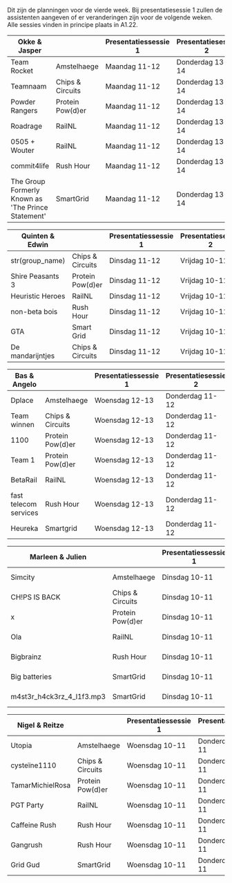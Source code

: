 Dit zijn de planningen voor de vierde week.
Bij presentatiesessie 1 zullen de assistenten aangeven of er veranderingen zijn voor de volgende weken.
Alle sessies vinden in principe plaats in A1.22.

| Okke & Jasper                                      |                  | Presentatiessessie 1 | Presentatiesessie 2 | Voortgangsgesprek |
|----------------------------------------------------|------------------|----------------------|---------------------|-------------------|
| Team Rocket                                        | Amstelhaege      | Maandag 11-12        | Donderdag 13-14     | Maandag 12:00     |
| Teamnaam                                           | Chips & Circuits | Maandag 11-12        | Donderdag 13-14     | Maandag 12:30     |
| Powder Rangers                                     | Protein Pow(d)er | Maandag 11-12        | Donderdag 13-14     | Maandag 13:00     |
| Roadrage                                           | RailNL           | Maandag 11-12        | Donderdag 13-14     | Maandag 13:30     |
| 0505 + Wouter                                      | RailNL           | Maandag 11-12        | Donderdag 13-14     | Maandag 14:00     |
| commit4life                                        | Rush Hour        | Maandag 11-12        | Donderdag 13-14     | Maandag 14:30     |
| The Group Formerly Known as 'The Prince Statement' | SmartGrid        | Maandag 11-12        | Donderdag 13-14     | Maandag 15:00     |

| Quinten & Edwin                                    |                  | Presentatiessessie 1 | Presentatiesessie 2 | Voortgangsgesprek |
|----------------------------------------------------|------------------|----------------------|---------------------|-------------------|
| str(group_name)                                    | Chips & Circuits | Dinsdag 11-12        | Vrijdag 10-11       | Dinsdag 12:00     |
| Shire Peasants 3                                   | Protein Pow(d)er | Dinsdag 11-12        | Vrijdag 10-11       | Dinsdag 12:30     |
| Heuristic Heroes                                   | RailNL           | Dinsdag 11-12        | Vrijdag 10-11       | Dinsdag 13:00     |
| non-beta bois                                      | Rush Hour        | Dinsdag 11-12        | Vrijdag 10-11       | Vrijdag 11:00     |
| GTA                                                | Smart Grid       | Dinsdag 11-12        | Vrijdag 10-11       | Vrijdag 11:30     |
| De mandarijntjes                                   | Chips & Circuits | Dinsdag 11-12        | Vrijdag 10-11       | Vrijdag 12:00     |

| Bas & Angelo                                       |                  | Presentatiessessie 1 | Presentatiesessie 2 | Voortgangsgesprek |
|----------------------------------------------------|------------------|----------------------|---------------------|-------------------|
| Dplace                                             | Amstelhaege      | Woensdag 12-13       | Donderdag 11-12     | Woensdag 11:00    |
| Team winnen                                        | Chips & Circuits | Woensdag 12-13       | Donderdag 11-12     | Woensdag 11:30    |
| 1100                                               | Protein Pow(d)er | Woensdag 12-13       | Donderdag 11-12     | Woensdag 13:00    |
| Team 1                                             | Protein Pow(d)er | Woensdag 12-13       | Donderdag 11-12     | Donderdag 12:00   |
| BetaRail                                           | RailNL           | Woensdag 12-13       | Donderdag 11-12     | Donderdag 12:30   |
| fast telecom services                              | Rush Hour        | Woensdag 12-13       | Donderdag 11-12     | Donderdag 13:00   |
| Heureka                                            | Smartgrid        | Woensdag 12-13       | Donderdag 11-12     | Donderdag 13:30   |

| Marleen & Julien                                   |                  | Presentatiessessie 1 | Presentatiesessie 2 | Voortgangsgesprek |
|----------------------------------------------------|------------------|----------------------|---------------------|-------------------|
| Simcity                                            | Amstelhaege      | Dinsdag 10-11        | Donderdag 12-13     | Dinsdag 11:00     |
|  CH!PS IS BACK                                     | Chips & Circuits | Dinsdag 10-11        | Donderdag 12-13     | Dinsdag 11:30     |
| x                                                  | Protein Pow(d)er | Dinsdag 10-11        | Donderdag 12-13     | Dinsdag 12:00     |
| Ola                                                | RailNL           | Dinsdag 10-11        | Donderdag 12-13     | Dinsdag 12:30     |
| Bigbrainz                                          | Rush Hour        | Dinsdag 10-11        | Donderdag 12-13     | Donderdag 11:30   |
| Big batteries                                      | SmartGrid        | Dinsdag 10-11        | Donderdag 12-13     | Donderdag 12:00   |
| m4st3r_h4ck3rz_4_l1f3.mp3                          | SmartGrid        | Dinsdag 10-11        | Donderdag 13-14     | Donderdag 11:00   |

| Nigel & Reitze                                     |                  | Presentatiessessie 1 | Presentatiesessie 2 | Voortgangsgesprek |
|----------------------------------------------------|------------------|----------------------|---------------------|-------------------|
| Utopia                                             | Amstelhaege      | Woensdag 10-11       | Donderdag 10-11     | Woensdag 11:00    |
| cysteïne1110                                       | Chips & Circuits | Woensdag 10-11       | Donderdag 10-11     | Woensdag 11:30    |
| TamarMichielRosa                                   | Protein Pow(d)er | Woensdag 10-11       | Donderdag 10-11     | Woensdag 12:00    |
| PGT Party                                          | RailNL           | Woensdag 10-11       | Donderdag 10-11     | Woensdag 12:30    |
| Caffeine Rush                                      | Rush Hour        | Woensdag 10-11       | Donderdag 10-11     | Donderdag 11:00   |
| Gangrush                                           | Rush Hour        | Woensdag 10-11       | Donderdag 10-11     | Donderdag 11:30   |
| Grid Gud                                           | SmartGrid        | Woensdag 10-11       | Donderdag 10-11     | Donderdag 12:00   |

